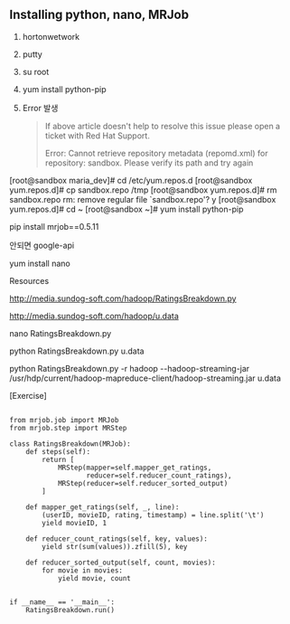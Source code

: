 ## Installing python, nano, MRJob

1. hortonwetwork

2. putty

3. su root

4. yum install python-pip

5. Error 발생

   > If above article doesn't help to resolve this issue please open a ticket with Red Hat Support.
   >
   > Error: Cannot retrieve repository metadata (repomd.xml) for repository: sandbox. Please verify its path and try again

[root@sandbox maria_dev]# cd /etc/yum.repos.d
[root@sandbox yum.repos.d]# cp sandbox.repo /tmp
[root@sandbox yum.repos.d]# rm sandbox.repo
rm: remove regular file `sandbox.repo'? y
[root@sandbox yum.repos.d]# cd ~
[root@sandbox ~]# yum install python-pip

 pip install mrjob==0.5.11

안되면 google-api

yum install nano



Resources

http://media.sundog-soft.com/hadoop/RatingsBreakdown.py

http://media.sundog-soft.com/hadoop/u.data





nano RatingsBreakdown.py

python RatingsBreakdown.py u.data

python RatingsBreakdown.py -r hadoop  --hadoop-streaming-jar /usr/hdp/current/hadoop-mapreduce-client/hadoop-streaming.jar u.data

[Exercise]

```

from mrjob.job import MRJob
from mrjob.step import MRStep

class RatingsBreakdown(MRJob):
    def steps(self):
        return [
            MRStep(mapper=self.mapper_get_ratings,
                   reducer=self.reducer_count_ratings),
            MRStep(reducer=self.reducer_sorted_output)
        ]

    def mapper_get_ratings(self, _, line):
        (userID, movieID, rating, timestamp) = line.split('\t')
        yield movieID, 1

    def reducer_count_ratings(self, key, values):
        yield str(sum(values)).zfill(5), key

    def reducer_sorted_output(self, count, movies):
        for movie in movies:
            yield movie, count


if __name__ == '__main__':
    RatingsBreakdown.run()


```

